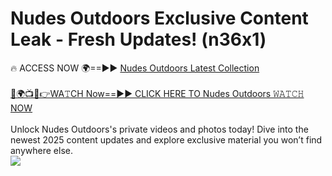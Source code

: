 # Nudes Outdoors Exclusive Content Leak - Fresh Updates! (n36x1)

🔥 ACCESS NOW 🌍==►► <a href="https://tinyurl.com/yc657z5k" rel="nofollow">Nudes Outdoors Latest Collection</a>
<br><br>
[🔴🌍📺📱👉WA𝚃CH Now==►► CLICK HERE TO Nudes Outdoors 𝚆𝙰𝚃𝙲𝙷 NOW](https://tinyurl.com/yc657z5k)
<br><br>
Unlock Nudes Outdoors's private videos and photos today! Dive into the newest 2025 content updates and explore exclusive material you won’t find anywhere else.
<br>
<a href="https://tinyurl.com/yc657z5k" rel="nofollow" data-target="animated-image.originalLink"><img src="https://camo.githubusercontent.com/8a4f000d20f83aca3bf7ec5f350d767afa0574a8a352519fd8cfa583a6f93a33/68747470733a2f2f692e696d6775722e636f6d2f644a486b345a712e676966" data-canonical-src="https://i.imgur.com/dJHk4Zq.gif" style="max-width: 100%; display: inline-block;" data-target="animated-image.originalImage"></a>
<br>
